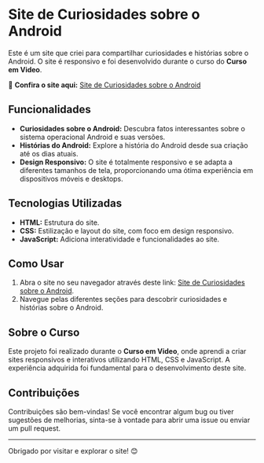 # Site de Curiosidades sobre o Android

Este é um site que criei para compartilhar curiosidades e histórias sobre o Android. O site é responsivo e foi desenvolvido durante o curso do **Curso em Video**.

🔗 **Confira o site aqui:** [Site de Curiosidades sobre o Android](https://marllonvinicius0.github.io/Responsive-site-CursoEmVideo/)

## Funcionalidades

- **Curiosidades sobre o Android:** Descubra fatos interessantes sobre o sistema operacional Android e suas versões.
- **Histórias do Android:** Explore a história do Android desde sua criação até os dias atuais.
- **Design Responsivo:** O site é totalmente responsivo e se adapta a diferentes tamanhos de tela, proporcionando uma ótima experiência em dispositivos móveis e desktops.

## Tecnologias Utilizadas

- **HTML:** Estrutura do site.
- **CSS:** Estilização e layout do site, com foco em design responsivo.
- **JavaScript:** Adiciona interatividade e funcionalidades ao site.

## Como Usar

1. Abra o site no seu navegador através deste link: [Site de Curiosidades sobre o Android](https://marllonvinicius0.github.io/Responsive-site-CursoEmVideo/).
2. Navegue pelas diferentes seções para descobrir curiosidades e histórias sobre o Android.

## Sobre o Curso

Este projeto foi realizado durante o **Curso em Video**, onde aprendi a criar sites responsivos e interativos utilizando HTML, CSS e JavaScript. A experiência adquirida foi fundamental para o desenvolvimento deste site.

## Contribuições

Contribuições são bem-vindas! Se você encontrar algum bug ou tiver sugestões de melhorias, sinta-se à vontade para abrir uma issue ou enviar um pull request.

---

Obrigado por visitar e explorar o site! 😊

